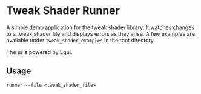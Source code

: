 # Tweak Shader Runner 

A simple demo application for the tweak shader library. It watches changes to a tweak shader file and displays errors as they arise. A few examples are available under `tweak_shader_examples` in the root directory.

The ui is powered by Egui.

## Usage

```
runner --file <tweak_shader_file>
```
